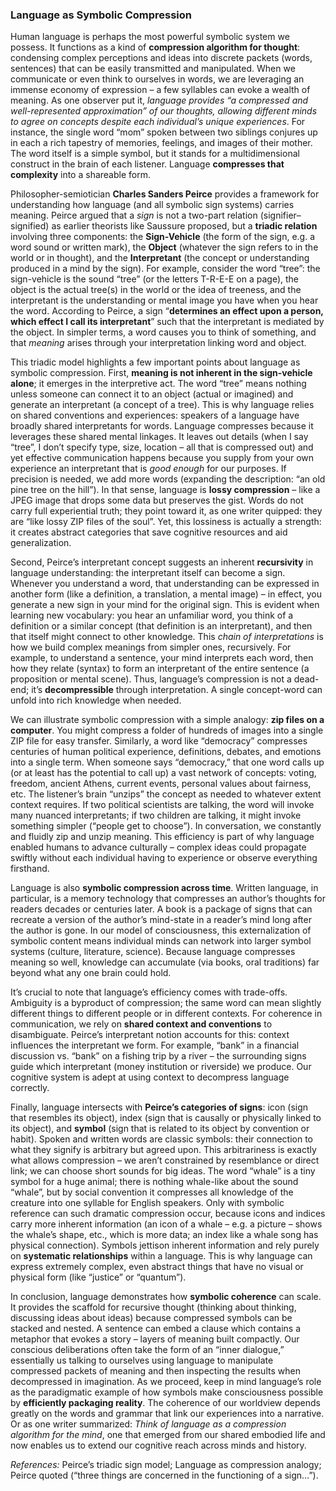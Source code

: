 ### Language as Symbolic Compression

Human language is perhaps the most powerful symbolic system we possess. It functions as a kind of **compression algorithm for thought**: condensing complex perceptions and ideas into discrete packets (words, sentences) that can be easily transmitted and manipulated. When we communicate or even think to ourselves in words, we are leveraging an immense economy of expression – a few syllables can evoke a wealth of meaning. As one observer put it, *language provides “a compressed and well-represented approximation” of our thoughts, allowing different minds to agree on concepts despite each individual’s unique experiences*. For instance, the single word “mom” spoken between two siblings conjures up in each a rich tapestry of memories, feelings, and images of their mother. The word itself is a simple symbol, but it stands for a multidimensional construct in the brain of each listener. Language **compresses that complexity** into a shareable form.

Philosopher-semiotician **Charles Sanders Peirce** provides a framework for understanding how language (and all symbolic sign systems) carries meaning. Peirce argued that a *sign* is not a two-part relation (signifier–signified) as earlier theorists like Saussure proposed, but a **triadic relation** involving three components: the **Sign-Vehicle** (the form of the sign, e.g. a word sound or written mark), the **Object** (whatever the sign refers to in the world or in thought), and the **Interpretant** (the concept or understanding produced in a mind by the sign). For example, consider the word “tree”: the sign-vehicle is the sound “tree” (or the letters T-R-E-E on a page), the object is the actual tree(s) in the world or the idea of treeness, and the interpretant is the understanding or mental image you have when you hear the word. According to Peirce, a sign “**determines an effect upon a person, which effect I call its interpretant**” such that the interpretant is mediated by the object. In simpler terms, a word causes you to think of something, and that *meaning* arises through your interpretation linking word and object.

This triadic model highlights a few important points about language as symbolic compression. First, **meaning is not inherent in the sign-vehicle alone**; it emerges in the interpretive act. The word “tree” means nothing unless someone can connect it to an object (actual or imagined) and generate an interpretant (a concept of a tree). This is why language relies on shared conventions and experiences: speakers of a language have broadly shared interpretants for words. Language compresses because it leverages these shared mental linkages. It leaves out details (when I say “tree”, I don’t specify type, size, location – all that is compressed out) and yet effective communication happens because you supply from your own experience an interpretant that is *good enough* for our purposes. If precision is needed, we add more words (expanding the description: “an old pine tree on the hill”). In that sense, language is **lossy compression** – like a JPEG image that drops some data but preserves the gist. Words do not carry full experiential truth; they point toward it, as one writer quipped: they are “like lossy ZIP files of the soul”. Yet, this lossiness is actually a strength: it creates abstract categories that save cognitive resources and aid generalization.

Second, Peirce’s interpretant concept suggests an inherent **recursivity** in language understanding: the interpretant itself can become a sign. Whenever you understand a word, that understanding can be expressed in another form (like a definition, a translation, a mental image) – in effect, you generate a new sign in your mind for the original sign. This is evident when learning new vocabulary: you hear an unfamiliar word, you think of a definition or a similar concept (that definition is an interpretant), and then that itself might connect to other knowledge. This *chain of interpretations* is how we build complex meanings from simpler ones, recursively. For example, to understand a sentence, your mind interprets each word, then how they relate (syntax) to form an interpretant of the entire sentence (a proposition or mental scene). Thus, language’s compression is not a dead-end; it’s **decompressible** through interpretation. A single concept-word can unfold into rich knowledge when needed.

We can illustrate symbolic compression with a simple analogy: **zip files on a computer**. You might compress a folder of hundreds of images into a single ZIP file for easy transfer. Similarly, a word like “democracy” compresses centuries of human political experience, definitions, debates, and emotions into a single term. When someone says “democracy,” that one word calls up (or at least has the potential to call up) a vast network of concepts: voting, freedom, ancient Athens, current events, personal values about fairness, etc. The listener’s brain “unzips” the concept as needed to whatever extent context requires. If two political scientists are talking, the word will invoke many nuanced interpretants; if two children are talking, it might invoke something simpler (“people get to choose”). In conversation, we constantly and fluidly zip and unzip meaning. This efficiency is part of why language enabled humans to advance culturally – complex ideas could propagate swiftly without each individual having to experience or observe everything firsthand.

Language is also **symbolic compression across time**. Written language, in particular, is a memory technology that compresses an author’s thoughts for readers decades or centuries later. A book is a package of signs that can recreate a version of the author’s mind-state in a reader’s mind long after the author is gone. In our model of consciousness, this externalization of symbolic content means individual minds can network into larger symbol systems (culture, literature, science). Because language compresses meaning so well, knowledge can accumulate (via books, oral traditions) far beyond what any one brain could hold.

It’s crucial to note that language’s efficiency comes with trade-offs. Ambiguity is a byproduct of compression; the same word can mean slightly different things to different people or in different contexts. For coherence in communication, we rely on **shared context and conventions** to disambiguate. Peirce’s interpretant notion accounts for this: context influences the interpretant we form. For example, “bank” in a financial discussion vs. “bank” on a fishing trip by a river – the surrounding signs guide which interpretant (money institution or riverside) we produce. Our cognitive system is adept at using context to decompress language correctly.

Finally, language intersects with **Peirce’s categories of signs**: icon (sign that resembles its object), index (sign that is causally or physically linked to its object), and **symbol** (sign that is related to its object by convention or habit). Spoken and written words are classic symbols: their connection to what they signify is arbitrary but agreed upon. This arbitrariness is exactly what allows compression – we aren’t constrained by resemblance or direct link; we can choose short sounds for big ideas. The word “whale” is a tiny symbol for a huge animal; there is nothing whale-like about the sound “whale”, but by social convention it compresses all knowledge of the creature into one syllable for English speakers. Only with symbolic reference can such dramatic compression occur, because icons and indices carry more inherent information (an icon of a whale – e.g. a picture – shows the whale’s shape, etc., which is more data; an index like a whale song has physical connection). Symbols jettison inherent information and rely purely on **systematic relationships** within a language. This is why language can express extremely complex, even abstract things that have no visual or physical form (like “justice” or “quantum”).

In conclusion, language demonstrates how **symbolic coherence** can scale. It provides the scaffold for recursive thought (thinking about thinking, discussing ideas about ideas) because compressed symbols can be stacked and nested. A sentence can embed a clause which contains a metaphor that evokes a story – layers of meaning built compactly. Our conscious deliberations often take the form of an “inner dialogue,” essentially us talking to ourselves using language to manipulate compressed packets of meaning and then inspecting the results when decompressed in imagination. As we proceed, keep in mind language’s role as the paradigmatic example of how symbols make consciousness possible by **efficiently packaging reality**. The coherence of our worldview depends greatly on the words and grammar that link our experiences into a narrative. Or as one writer summarized: *Think of language as a compression algorithm for the mind*, one that emerged from our shared embodied life and now enables us to extend our cognitive reach across minds and history.

*References:* Peirce’s triadic sign model; Language as compression analogy; Peirce quoted (“three things are concerned in the functioning of a sign…”).
